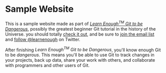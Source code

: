 # Sample Website

This is a sample website made as part of [*Learn Enough<sup>TM</sup> Git to be Dangerous*](https://www.learnenough.com/git-tutorial), possibly the greatest beginner Git tutorial in the history of the Universe. you should totally [check it out](https://www.learnenough.com/git-tutorial), and be sure to [join the email list](https://www.learnenough.com/#email_list) and [follow @learnenough](http://twitter.com/learnenough) on Twitter.

After finishing *Learn Enough<sup>TM</sup> Git to be Dangerous*, you'll know enough Git to be *dangerous*. This means you'll be able to use Git to track changes in your projects, back up data, share your work with others, and collaborate with programmers and other users of Git.